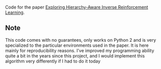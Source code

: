 Code for the paper [Exploring Hierarchy-Aware Inverse Reinforcement Learning](https://arxiv.org/abs/1807.05037).

## Note
This code comes with no guarantees, only works on Python 2 and is very specialized to the particular environments used in the paper. 
It is here mainly for reproducibility reasons. 
I've improved my programming ability quite a bit in the years since this project, and I would implement this algorithm very differently if I had to do it today
